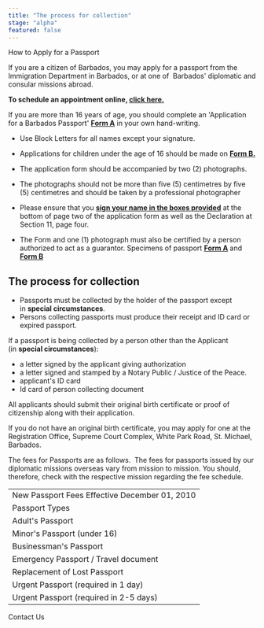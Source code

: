 ```yaml
---
title: "The process for collection"
stage: "alpha"
featured: false
---
```


How to Apply for a Passport

If you are a citizen of Barbados, you may apply for a passport from the Immigration Department in Barbados, or at one of  Barbados' diplomatic and consular missions abroad.

**To schedule an appointment online, [click here.](http://www.immigration.gov.bb/)**

If you are more than 16 years of age, you should complete an 'Application for a Barbados Passport' [**Form A**](http://www.immigration.gov.bb/documents/Form%20A.pdf) in your own hand-writing.

- Use Block Letters for all names except your signature.

- Applications for children under the age of 16 should be made on [**Form B.**](http://www.immigration.gov.bb/documents/Form%20B.pdf)

- The application form should be accompanied by two (2) photographs.

- The photographs should not be more than five (5) centimetres by five (5) centimetres and should be taken by a professional photographer

- Please ensure that you [**sign your name in the boxes provided**](http://www.immigration.gov.bb/documents/signature.pdf#Signature) at the bottom of page two of the application form as well as the Declaration at Section 11, page four.

- The Form and one (1) photograph must also be certified by a person authorized to act as a guarantor. Specimens of passport **[Form A](http://www.immigration.gov.bb/documents/formA_Specimen.pdf)** and **[Form B](http://www.immigration.gov.bb/documents/formB_Specimen.pdf)**

## The process for collection

- Passports must be collected by the holder of the passport except in **special circumstances**.
- Persons collecting passports must produce their receipt and ID card or expired passport.

If a passport is being collected by a person other than the Applicant (in **special circumstances**):

- a letter signed by the applicant giving authorization
- a letter signed and stamped by a Notary Public / Justice of the Peace.
- applicant's ID card
- Id card of person collecting document

All applicants should submit their original birth certificate or proof of citizenship along with their application.

If you do not have an original birth certificate, you may apply for one at the Registration Office, Supreme Court Complex, White Park Road, St. Michael, Barbados.

The fees for Passports are as follows.  The fees for passports issued by our diplomatic missions overseas vary from mission to mission. You should, therefore, check with the respective mission regarding the fee schedule.

|  |
| --- |
| New Passport Fees Effective December 01, 2010 |
| Passport Types | BARBADOS  (BDS) |
| Adult's Passport | $150 |
| Minor's Passport (under 16) | $100 |
| Businessman's Passport | $225 |
| Emergency Passport / Travel document | $150 |
| Replacement of Lost Passport | $300 |
| Urgent Passport (required in 1 day) | $300 |
| Urgent Passport (required in 2-5 days) | $225 |

Contact Us